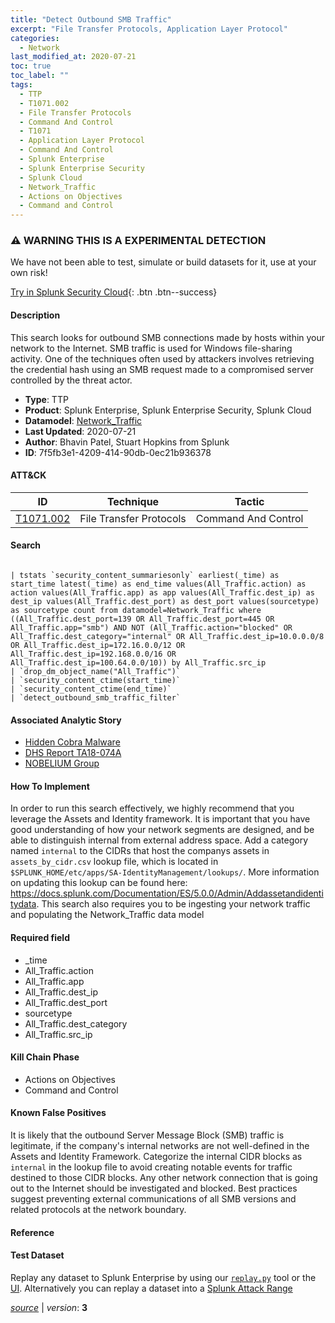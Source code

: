 ```yaml
---
title: "Detect Outbound SMB Traffic"
excerpt: "File Transfer Protocols, Application Layer Protocol"
categories:
  - Network
last_modified_at: 2020-07-21
toc: true
toc_label: ""
tags:
  - TTP
  - T1071.002
  - File Transfer Protocols
  - Command And Control
  - T1071
  - Application Layer Protocol
  - Command And Control
  - Splunk Enterprise
  - Splunk Enterprise Security
  - Splunk Cloud
  - Network_Traffic
  - Actions on Objectives
  - Command and Control
---
```


### ⚠️ WARNING THIS IS A EXPERIMENTAL DETECTION
We have not been able to test, simulate or build datasets for it, use at your own risk!


[Try in Splunk Security Cloud](https://www.splunk.com/en_us/cyber-security.html){: .btn .btn--success}

#### Description

This search looks for outbound SMB connections made by hosts within your network to the Internet. SMB traffic is used for Windows file-sharing activity. One of the techniques often used by attackers involves retrieving the credential hash using an SMB request made to a compromised server controlled by the threat actor.

- **Type**: TTP
- **Product**: Splunk Enterprise, Splunk Enterprise Security, Splunk Cloud
- **Datamodel**: [Network_Traffic](https://docs.splunk.com/Documentation/CIM/latest/User/NetworkTraffic)
- **Last Updated**: 2020-07-21
- **Author**: Bhavin Patel, Stuart Hopkins from Splunk
- **ID**: 7f5fb3e1-4209-414-90db-0ec21b936378


#### ATT&CK

| ID          | Technique   | Tactic         |
| ----------- | ----------- | -------------- |
| [T1071.002](https://attack.mitre.org/techniques/T1071/002/) | File Transfer Protocols | Command And Control || [T1071](https://attack.mitre.org/techniques/T1071/) | Application Layer Protocol | Command And Control |



#### Search

```

| tstats `security_content_summariesonly` earliest(_time) as start_time latest(_time) as end_time values(All_Traffic.action) as action values(All_Traffic.app) as app values(All_Traffic.dest_ip) as dest_ip values(All_Traffic.dest_port) as dest_port values(sourcetype) as sourcetype count from datamodel=Network_Traffic where ((All_Traffic.dest_port=139 OR All_Traffic.dest_port=445 OR All_Traffic.app="smb") AND NOT (All_Traffic.action="blocked" OR All_Traffic.dest_category="internal" OR All_Traffic.dest_ip=10.0.0.0/8 OR All_Traffic.dest_ip=172.16.0.0/12 OR All_Traffic.dest_ip=192.168.0.0/16 OR All_Traffic.dest_ip=100.64.0.0/10)) by All_Traffic.src_ip 
| `drop_dm_object_name("All_Traffic")` 
| `security_content_ctime(start_time)` 
| `security_content_ctime(end_time)` 
| `detect_outbound_smb_traffic_filter`
```

#### Associated Analytic Story
* [Hidden Cobra Malware](/stories/hidden_cobra_malware)
* [DHS Report TA18-074A](/stories/dhs_report_ta18-074a)
* [NOBELIUM Group](/stories/nobelium_group)


#### How To Implement
In order to run this search effectively, we highly recommend that you leverage the Assets and Identity framework. It is important that you have good understanding of how your network segments are designed, and be able to distinguish internal from external address space. Add a category named `internal` to the CIDRs that host the companys assets in `assets_by_cidr.csv` lookup file, which is located in `$SPLUNK_HOME/etc/apps/SA-IdentityManagement/lookups/`. More information on updating this lookup can be found here: https://docs.splunk.com/Documentation/ES/5.0.0/Admin/Addassetandidentitydata. This search also requires you to be ingesting your network traffic and populating the Network_Traffic data model

#### Required field
* _time
* All_Traffic.action
* All_Traffic.app
* All_Traffic.dest_ip
* All_Traffic.dest_port
* sourcetype
* All_Traffic.dest_category
* All_Traffic.src_ip


#### Kill Chain Phase
* Actions on Objectives
* Command and Control


#### Known False Positives
It is likely that the outbound Server Message Block (SMB) traffic is legitimate, if the company&#39;s internal networks are not well-defined in the Assets and Identity Framework. Categorize the internal CIDR blocks as `internal` in the lookup file to avoid creating notable events for traffic destined to those CIDR blocks. Any other network connection that is going out to the Internet should be investigated and blocked. Best practices suggest preventing external communications of all SMB versions and related protocols at the network boundary.




#### Reference


#### Test Dataset
Replay any dataset to Splunk Enterprise by using our [`replay.py`](https://github.com/splunk/attack_data#using-replaypy) tool or the [UI](https://github.com/splunk/attack_data#using-ui).
Alternatively you can replay a dataset into a [Splunk Attack Range](https://github.com/splunk/attack_range#replay-dumps-into-attack-range-splunk-server)




[*source*](https://github.com/splunk/security_content/tree/develop/detections/experimental/network/detect_outbound_smb_traffic.yml) \| *version*: **3**